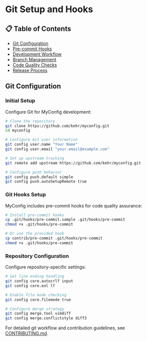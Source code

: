 # Git Setup and Hooks

## 📋 Table of Contents

- [Git Configuration](#git-configuration)
- [Pre-commit Hooks](#pre-commit-hooks)
- [Development Workflow](#development-workflow)
- [Branch Management](#branch-management)
- [Code Quality Checks](#code-quality-checks)
- [Release Process](#release-process)

## Git Configuration

### Initial Setup

Configure Git for MyConfig development:

```bash
# Clone the repository
git clone https://github.com/kehr/myconfig.git
cd myconfig

# Configure Git user information
git config user.name "Your Name"
git config user.email "your.email@example.com"

# Set up upstream tracking
git remote add upstream https://github.com/kehr/myconfig.git

# Configure push behavior
git config push.default simple
git config push.autoSetupRemote true
```

### Git Hooks Setup

MyConfig includes pre-commit hooks for code quality assurance:

```bash
# Install pre-commit hooks
cp .git/hooks/pre-commit.sample .git/hooks/pre-commit
chmod +x .git/hooks/pre-commit

# Or use the provided hook
cp contrib/pre-commit .git/hooks/pre-commit
chmod +x .git/hooks/pre-commit
```

### Repository Configuration

Configure repository-specific settings:

```bash
# Set line ending handling
git config core.autocrlf input
git config core.eol lf

# Enable file mode checking
git config core.filemode true

# Configure merge strategy
git config merge.tool vimdiff
git config merge.conflictstyle diff3
```

For detailed git workflow and contribution guidelines, see [CONTRIBUTING.md](../CONTRIBUTING.md).
